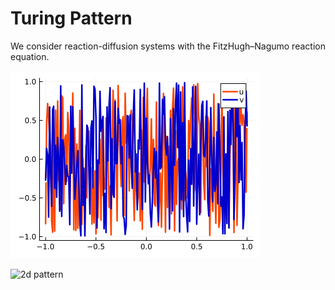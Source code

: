 # Turing Pattern



We consider reaction-diffusion systems with the FitzHugh–Nagumo reaction equation.


![1d pattern](https://github.com/garam-kim/Advanced_SC/blob/main/1d_pattern.gif)




![2d pattern](https://github.com/garam-kim/Advanced_SC/blob/main/2d_pattern.gif)


